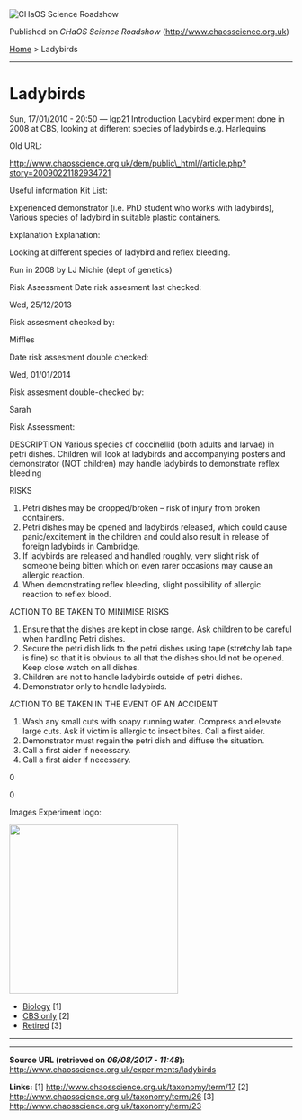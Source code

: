 <img src="http://www.chaosscience.org.uk/sites/default/files/garland_logo.png" alt="CHaOS Science Roadshow" id="logo" class="print-logo" />

Published on *CHaOS Science Roadshow* (<http://www.chaosscience.org.uk>)

[Home](http://www.chaosscience.org.uk/) &gt; Ladybirds

------------------------------------------------------------------------

Ladybirds
=========

<span class="submitted">Sun, 17/01/2010 - 20:50 — lgp21</span>
Introduction
Ladybird experiment done in 2008 at CBS, looking at different species of ladybirds e.g. Harlequins

Old URL: 

http://www.chaosscience.org.uk/dem/public\_html//article.php?story=20090221182934721

Useful information
Kit List: 

Experienced demonstrator (i.e. PhD student who works with ladybirds), Various species of ladybird in suitable plastic containers.

Explanation
Explanation: 

Looking at different species of ladybird and reflex bleeding.

Run in 2008 by LJ Michie (dept of genetics)

Risk Assessment
Date risk assesment last checked: 

<span class="date-display-single">Wed, 25/12/2013</span>

Risk assesment checked by: 

Miffles

Date risk assesment double checked: 

<span class="date-display-single">Wed, 01/01/2014</span>

Risk assesment double-checked by: 

Sarah

Risk Assessment: 

DESCRIPTION
Various species of coccinellid (both adults and larvae) in petri dishes. Children will look at ladybirds and accompanying posters and demonstrator (NOT children) may handle ladybirds to demonstrate reflex bleeding

RISKS
1. Petri dishes may be dropped/broken – risk of injury from broken containers.
2. Petri dishes may be opened and ladybirds released, which could cause panic/excitement in the children and could also result in release of foreign ladybirds in Cambridge.
3. If ladybirds are released and handled roughly, very slight risk of someone being bitten which on even rarer occasions may cause an allergic reaction.
4. When demonstrating reflex bleeding, slight possibility of allergic reaction to reflex blood.

ACTION TO BE TAKEN TO MINIMISE RISKS
1. Ensure that the dishes are kept in close range. Ask children to be careful when handling Petri dishes.
2. Secure the petri dish lids to the petri dishes using tape (stretchy lab tape is fine) so that it is obvious to all that the dishes should not be opened. Keep close watch on all dishes.
3. Children are not to handle ladybirds outside of petri dishes.
4. Demonstrator only to handle ladybirds.

ACTION TO BE TAKEN IN THE EVENT OF AN ACCIDENT
1. Wash any small cuts with soapy running water. Compress and elevate large cuts. Ask if victim is allergic to insect bites. Call a first aider.
2. Demonstrator must regain the petri dish and diffuse the situation.
3. Call a first aider if necessary.
4. Call a first aider if necessary.

0

0

Images
Experiment logo: 

<img src="http://www.chaosscience.org.uk/sites/default/files/exptimages/logos/ladybird.jpg?1327414920" class="imagefield imagefield-field_experiment_logo" width="300" height="300" />

-   [Biology](http://www.chaosscience.org.uk/taxonomy/term/17) <span class="print-footnote">\[1\]</span>
-   [CBS only](http://www.chaosscience.org.uk/taxonomy/term/26 "Non-transportable experiments that tend to be used for CBS only.") <span class="print-footnote">\[2\]</span>
-   [Retired](http://www.chaosscience.org.uk/taxonomy/term/23 "An elderly experiment no longer in active use.") <span class="print-footnote">\[3\]</span>

****

------------------------------------------------------------------------

**Source URL (retrieved on *06/08/2017 - 11:48*):** <http://www.chaosscience.org.uk/experiments/ladybirds>

**Links:**
\[1\] http://www.chaosscience.org.uk/taxonomy/term/17
\[2\] http://www.chaosscience.org.uk/taxonomy/term/26
\[3\] http://www.chaosscience.org.uk/taxonomy/term/23

